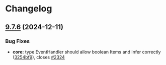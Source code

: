 # Changelog

## [9.7.6](https://github.com/pmndrs/react-spring/compare/core-v9.7.5...core-v9.7.6) (2024-12-11)


### Bug Fixes

* **core:** type EventHandler should allow boolean Items and infer correctly ([3254bf9](https://github.com/pmndrs/react-spring/commit/3254bf91563865d3a02820af730db0551c3a4ecc)), closes [#2324](https://github.com/pmndrs/react-spring/issues/2324)

